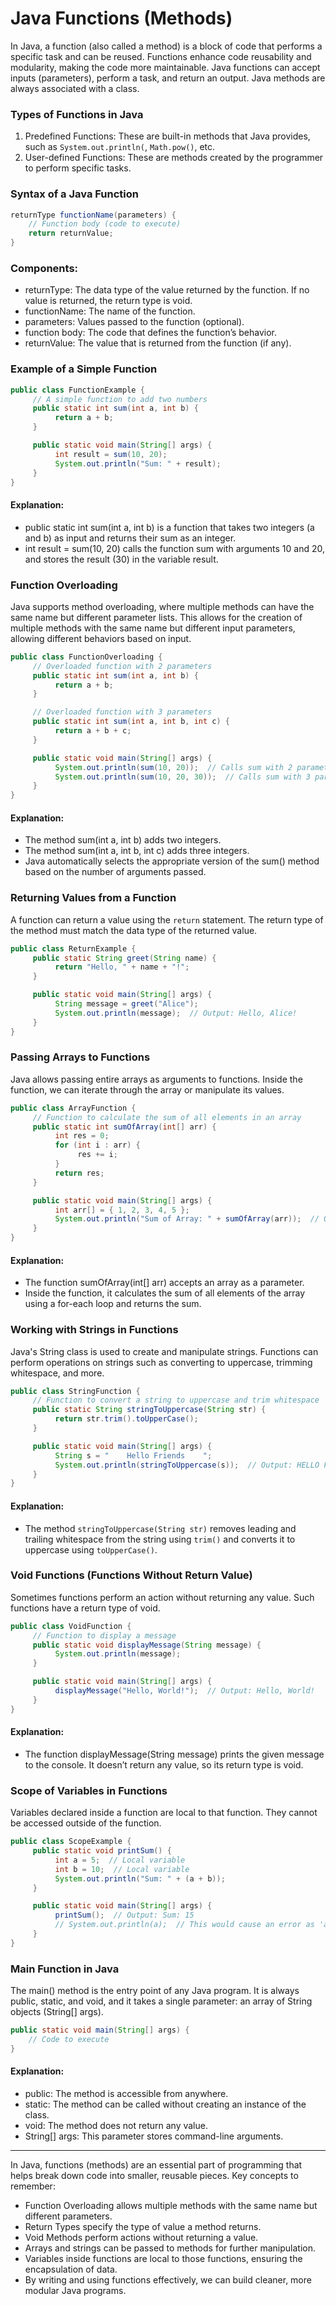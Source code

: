 # Java Functions (Methods)
In Java, a function (also called a method) is a block of code that performs a specific task and can be reused. Functions enhance code reusability and modularity, making the code more maintainable. Java functions can accept inputs (parameters), perform a task, and return an output. Java methods are always associated with a class.
### Types of Functions in Java
1. Predefined Functions: These are built-in methods that Java provides, such as `System.out.println(`, `Math.pow()`, etc.
2. User-defined Functions: These are methods created by the programmer to perform specific tasks.
### Syntax of a Java Function
```java
returnType functionName(parameters) {
    // Function body (code to execute)
    return returnValue;
}

```
### Components:
* returnType: The data type of the value returned by the function. If no value is returned, the return type is void.
* functionName: The name of the function.
* parameters: Values passed to the function (optional).
* function body: The code that defines the function’s behavior.
* returnValue: The value that is returned from the function (if any).

### Example of a Simple Function
```java
public class FunctionExample {
     // A simple function to add two numbers
     public static int sum(int a, int b) {
          return a + b;
     }

     public static void main(String[] args) {
          int result = sum(10, 20);
          System.out.println("Sum: " + result);
     }
}

```
#### Explanation:
* public static int sum(int a, int b) is a function that takes two integers (a and b) as input and returns their sum as an integer.
* int result = sum(10, 20) calls the function sum with arguments 10 and 20, and stores the result (30) in the variable result.
### Function Overloading
Java supports method overloading, where multiple methods can have the same name but different parameter lists. This allows for the creation of multiple methods with the same name but different input parameters, allowing different behaviors based on input.

```java
public class FunctionOverloading {
     // Overloaded function with 2 parameters
     public static int sum(int a, int b) {
          return a + b;
     }

     // Overloaded function with 3 parameters
     public static int sum(int a, int b, int c) {
          return a + b + c;
     }

     public static void main(String[] args) {
          System.out.println(sum(10, 20));  // Calls sum with 2 parameters
          System.out.println(sum(10, 20, 30));  // Calls sum with 3 parameters
     }
}

```
#### Explanation:
* The method sum(int a, int b) adds two integers.
* The method sum(int a, int b, int c) adds three integers.
* Java automatically selects the appropriate version of the sum() method based on the number of arguments passed.
### Returning Values from a Function
A function can return a value using the `return` statement. The return type of the method must match the data type of the returned value.
```java
public class ReturnExample {
     public static String greet(String name) {
          return "Hello, " + name + "!";
     }

     public static void main(String[] args) {
          String message = greet("Alice");
          System.out.println(message);  // Output: Hello, Alice!
     }
}

```
### Passing Arrays to Functions
Java allows passing entire arrays as arguments to functions. Inside the function, we can iterate through the array or manipulate its values.
```java
public class ArrayFunction {
     // Function to calculate the sum of all elements in an array
     public static int sumOfArray(int[] arr) {
          int res = 0;
          for (int i : arr) {
               res += i;
          }
          return res;
     }

     public static void main(String[] args) {
          int arr[] = { 1, 2, 3, 4, 5 };
          System.out.println("Sum of Array: " + sumOfArray(arr));  // Output: 15
     }
}

```
#### Explanation:
* The function sumOfArray(int[] arr) accepts an array as a parameter.
* Inside the function, it calculates the sum of all elements of the array using a for-each loop and returns the sum.
### Working with Strings in Functions
Java's String class is used to create and manipulate strings. Functions can perform operations on strings such as converting to uppercase, trimming whitespace, and more.
```java
public class StringFunction {
     // Function to convert a string to uppercase and trim whitespace
     public static String stringToUppercase(String str) {
          return str.trim().toUpperCase();
     }

     public static void main(String[] args) {
          String s = "    Hello Friends    ";
          System.out.println(stringToUppercase(s));  // Output: HELLO FRIENDS
     }
}

```
#### Explanation:
* The method `stringToUppercase(String str)` removes leading and trailing whitespace from the string using `trim()` and converts it to uppercase using `toUpperCase()`.
### Void Functions (Functions Without Return Value)
Sometimes functions perform an action without returning any value. Such functions have a return type of void.
```java
public class VoidFunction {
     // Function to display a message
     public static void displayMessage(String message) {
          System.out.println(message);
     }

     public static void main(String[] args) {
          displayMessage("Hello, World!");  // Output: Hello, World!
     }
}

```
#### Explanation:
* The function displayMessage(String message) prints the given message to the console. It doesn’t return any value, so its return type is void.
### Scope of Variables in Functions
Variables declared inside a function are local to that function. They cannot be accessed outside of the function.
```java
public class ScopeExample {
     public static void printSum() {
          int a = 5;  // Local variable
          int b = 10;  // Local variable
          System.out.println("Sum: " + (a + b));
     }

     public static void main(String[] args) {
          printSum();  // Output: Sum: 15
          // System.out.println(a);  // This would cause an error as 'a' is not accessible here.
     }
}

```
### Main Function in Java
The main() method is the entry point of any Java program. It is always public, static, and void, and it takes a single parameter: an array of String objects (String[] args).
```java
public static void main(String[] args) {
    // Code to execute
}

```
#### Explanation:
* public: The method is accessible from anywhere.
* static: The method can be called without creating an instance of the class.
* void: The method does not return any value.
* String[] args: This parameter stores command-line arguments.

<hr>
In Java, functions (methods) are an essential part of programming that helps break down code into smaller, reusable pieces. Key concepts to remember:

* Function Overloading allows multiple methods with the same name but different parameters.
* Return Types specify the type of value a method returns.
* Void Methods perform actions without returning a value.
* Arrays and strings can be passed to methods for further manipulation.
* Variables inside functions are local to those functions, ensuring the encapsulation of data.
* By writing and using functions effectively, we can build cleaner, more modular Java programs.
